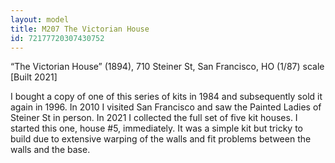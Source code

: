 ```yaml
---
layout: model
title: M207 The Victorian House
id: 72177720307430752
---
```


“The Victorian House” (1894), 710 Steiner St, San Francisco, HO (1/87) scale [Built 2021]

I bought a copy of one of this series of kits in 1984 and subsequently sold it again in 1996. In 2010 I visited San Francisco and saw the Painted Ladies of Steiner St in person. In 2021 I collected the full set of five kit houses. I started this one, house #5, immediately. It was a simple kit but tricky to build due to extensive warping of the walls and  fit problems between the walls and the base.


